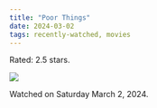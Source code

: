 ```yaml
---
title: "Poor Things"
date: 2024-03-02
tags: recently-watched, movies
---
```

Rated: 2.5 stars.

 <p><img src="https://a.ltrbxd.com/resized/film-poster/7/1/0/3/5/2/710352-poor-things-0-600-0-900-crop.jpg?v=a0f2ee9a0e"/></p> <p>Watched on Saturday March 2, 2024.</p>